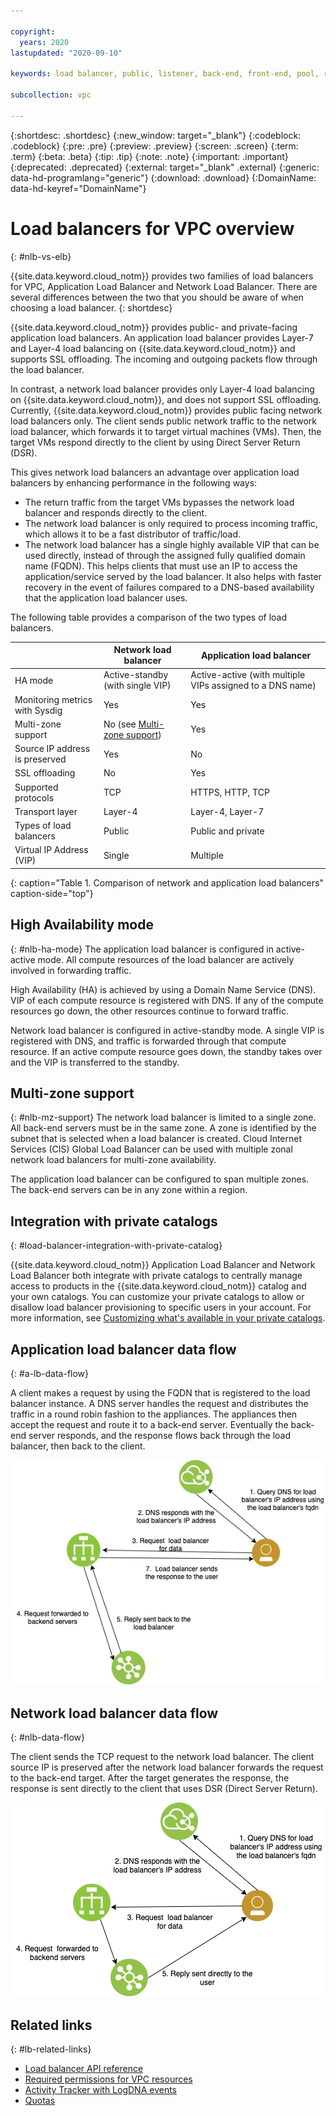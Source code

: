```yaml
---

copyright:
  years: 2020
lastupdated: "2020-09-10"

keywords: load balancer, public, listener, back-end, front-end, pool, round-robin, weighted, connections, methods, policies, APIs, access, ports, vpc, vpc network

subcollection: vpc

---
```


{:shortdesc: .shortdesc}
{:new_window: target="_blank"}
{:codeblock: .codeblock}
{:pre: .pre}
{:preview: .preview}
{:screen: .screen}
{:term: .term}
{:beta: .beta}
{:tip: .tip}
{:note: .note}
{:important: .important}
{:deprecated: .deprecated}
{:external: target="_blank" .external}
{:generic: data-hd-programlang="generic"}
{:download: .download}
{:DomainName: data-hd-keyref="DomainName"}

# Load balancers for VPC overview
{: #nlb-vs-elb}

{{site.data.keyword.cloud_notm}} provides two families of load balancers for VPC, Application Load Balancer and Network Load Balancer. There are several differences between the two that you should be aware of when choosing a load balancer.
{: shortdesc}

{{site.data.keyword.cloud_notm}} provides public- and private-facing application load balancers. An application load balancer provides Layer-7 and Layer-4 load balancing on {{site.data.keyword.cloud_notm}} and supports SSL offloading. The incoming and outgoing packets flow through the load balancer.

In contrast, a network load balancer provides only Layer-4 load balancing on {{site.data.keyword.cloud_notm}}, and does not support SSL offloading. Currently, {{site.data.keyword.cloud_notm}} provides public facing network load balancers only. The client sends public network traffic to the network load balancer, which forwards it to target virtual machines (VMs). Then, the target VMs respond directly to the client by using Direct Server Return (DSR).

This gives network load balancers an advantage over application load balancers by enhancing performance in the following ways:

* The return traffic from the target VMs bypasses the network load balancer and responds directly to the client.
* The network load balancer is only required to process incoming traffic, which allows it to be a fast distributor of traffic/load.
* The network load balancer has a single highly available VIP that can be used directly, instead of through the assigned fully qualified domain name (FQDN). This helps clients that must use an IP to access the application/service served by the load balancer. It also helps with faster recovery in the event of failures compared to a DNS-based availability that the application load balancer uses.

The following table provides a comparison of the two types of load balancers.

|                             | Network load balancer    | Application load balancer            |
|-----------------------------|------------------|--------------------|
| HA mode                     | Active-standby (with single VIP)   |  Active-active (with multiple VIPs assigned to a DNS name) |
| Monitoring metrics with Sysdig | Yes | Yes |
| Multi-zone support | No (see [Multi-zone support](/docs/vpc?topic=vpc-network-load-balancers#nlb-use-case-2)) | Yes |     
| Source IP address is preserved | Yes | No |
| SSL offloading              | No              | Yes |
| Supported protocols         | TCP | HTTPS, HTTP, TCP  |
| Transport layer             | Layer-4         | Layer-4, Layer-7 |
| Types of load balancers | Public | Public and private |
| Virtual IP Address (VIP)    | Single    | Multiple |
{: caption="Table 1. Comparison of network and application load balancers" caption-side="top"}

## High Availability mode
{: #nlb-ha-mode}
The application load balancer is configured in active-active mode. All compute resources of the load balancer are actively involved in forwarding traffic.

High Availability (HA) is achieved by using a Domain Name Service (DNS). VIP of each compute resource is registered with DNS. If any of the compute resources go down, the other resources continue to forward traffic.

Network load balancer is configured in active-standby mode. A single VIP is registered with DNS, and traffic is forwarded through that compute resource. If an active compute resource goes down, the standby takes over and the VIP is transferred to the standby.

## Multi-zone support
{: #nlb-mz-support}
The network load balancer is limited to a single zone. All back-end servers must be in the same zone. A zone is identified by the subnet that is selected when a load balancer is created. Cloud Internet Services (CIS) Global Load Balancer can be used with multiple zonal network load balancers for multi-zone availability.

The application load balancer can be configured to span multiple zones. The back-end servers can be in any zone within a region.

## Integration with private catalogs
{: #load-balancer-integration-with-private-catalog}

{{site.data.keyword.cloud_notm}} Application Load Balancer and Network Load Balancer both integrate with private catalogs to centrally manage access to products in the {{site.data.keyword.cloud_notm}} catalog and your own catalogs. You can customize your private catalogs to allow or disallow load balancer provisioning to specific users in your account. For more information, see [Customizing what's available in your private catalogs](/docs/account?topic=account-restrict-by-user).

## Application load balancer data flow
{: #a-lb-data-flow}

A client makes a request by using the FQDN that is registered to the load balancer instance. A DNS server handles the request and distributes the traffic in a round robin fashion to the appliances. The appliances then accept the request and route it to a back-end server. Eventually the back-end server responds, and the response flows back through the load balancer, then back to the client.

![ALB traffic flow](images/alb-datapath.png)

## Network load balancer data flow
{: #nlb-data-flow}

The client sends the TCP request to the network load balancer. The client source IP is preserved
after the network load balancer forwards the request to the back-end target. After the target
generates the response, the response is sent directly to the client that uses DSR (Direct Server
Return).

![Network load balancer traffic flow](images/nlb-datapath.png)

## Related links
{: #lb-related-links}

* [Load balancer API reference](https://{DomainName}/apidocs/vpc#list-load-balancers)
* [Required permissions for VPC resources](/docs/vpc?topic=vpc-resource-authorizations-required-for-api-and-cli-calls)
* [Activity Tracker with LogDNA events](/docs/vpc?topic=vpc-at-events#events-load-balancers)
* [Quotas](/docs/vpc?topic=vpc-quotas#load-balancer-quotas)
